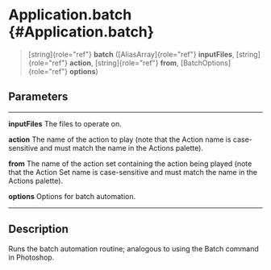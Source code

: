 Application.batch {#Application.batch}
=================

> [string]{role="ref"} **batch** ([AliasArray]{role="ref"}
> **inputFiles**, [string]{role="ref"} **action**, [string]{role="ref"}
> **from**, [BatchOptions]{role="ref"} **options**)

Parameters
----------

  ---------------- ----------------------------------------------------------------
  **inputFiles**   The files to operate on.

  **action**       The name of the action to play (note that the Action name is
                   case-sensitive and must match the name in the Actions palette).

  **from**         The name of the action set containing the action being played
                   (note that the Action Set name is case-sensitive and must match
                   the name in the Actions palette).

  **options**      Options for batch automation.
  ---------------- ----------------------------------------------------------------

Description
-----------

Runs the batch automation routine; analogous to using the Batch command
in Photoshop.
